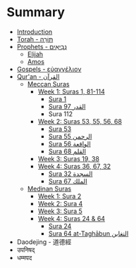 # Summary

* [Introduction](README.md)
* [Torah - תּוֹרָה](torah.md)
* [Prophets - נְבִיאִים‎](prophets/README.md)
  * [Elijah](prophets/elijah.md)
  * [Amos](prophets/amos.md)
* [Gospels - εὐαγγέλιον](gospels-.md)
* [Qur'an - القرآن‎‎](quran/README.md)
  * [Meccan Suras](quran/meccan-suras.md)
    * [Week 1: Suras 1, 81-114](quran/sura-1.md)
      * [Sura 1](quran/sura-1/sura-1.md)
      * [Sura 97 القدر](quran/sura-1/sura-97.md)
      * Sura 112
    * [Week 2: Suras 53, 55, 56, 68](quran/week-2-suras-53-55-56-68.md)
      * [Sura 53](quran/sura-53.md)
      * [Sura 55 الرحمن](quran/sura-55-ar-rahman.md)
      * [Sura 56 الواقعة](quran/sura-56.md)
      * [Sura 68 القلم](quran/sura-68.md)
    * [Week 3: Suras 19, 38](quran/week-3-suras-19-38.md)
    * [Week 4: Suras 36, 67, 32](quran/week-4-suras-36-67-32.md)
      * [Sura 32 السجدة](quran/week-4-suras-36-67-32/sura-32-.md)
      * [Sura 67 الملك](quran/week-4-suras-36-67-32/sura-67-.md)
  * [Medinan Suras](quran/medinan-suras.md)
    * [Week 1: Sura 2](quran/week-1-sura-2.md)
    * [Week 2: Sura 4](quran/week-2-sura-4.md)
    * [Week 3: Sura 5](quran/week-3-sura-5.md)
    * [Week 4: Suras 24 & 64](quran/sura-24.md)
      * [Sura 24](quran/sura-24/sura-24.md)
      * [Sura 64 at-Taghābun التغابن](quran/sura-24/sura-64.md)
* Daodejing - 道德經
* उपनिषद्
* धम्मपद


